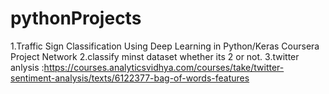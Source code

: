 # pythonProjects
1.Traffic Sign Classification Using Deep Learning in Python/Keras
Coursera Project Network
2.classify minst dataset whether its 2 or not.
3.twitter anlysis :https://courses.analyticsvidhya.com/courses/take/twitter-sentiment-analysis/texts/6122377-bag-of-words-features
